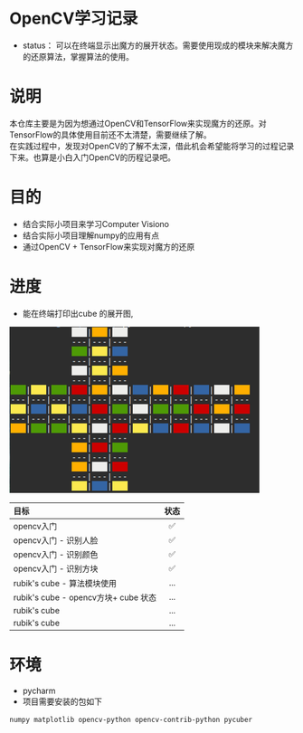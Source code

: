 # OpenCV学习记录

* status： 可以在终端显示出魔方的展开状态。需要使用现成的模块来解决魔方的还原算法，掌握算法的使用。

# 说明
  本仓库主要是为因为想通过OpenCV和TensorFlow来实现魔方的还原。对TensorFlow的具体使用目前还不太清楚，需要继续了解。<br>
在实践过程中，发现对OpenCV的了解不太深，借此机会希望能将学习的过程记录下来。也算是小白入门OpenCV的历程记录吧。

# 目的
* 结合实际小项目来学习Computer Visiono
* 结合实际小项目理解numpy的应用有点
* 通过OpenCV + TensorFlow来实现对魔方的还原

# 进度

- 能在终端打印出cube 的展开图,

![avatar](rubik/data/images/print_cube.png)


| 目标| 状态 |
| :------ | :------: |
| opencv入门 | ✅ |
| opencv入门 - 识别人脸| ✅ |
| opencv入门 - 识别颜色 | ✅ |
| opencv入门 - 识别方块| ✅ |
| rubik's cube - 算法模块使用 |... |
| rubik's cube - opencv方块+ cube 状态 |... |
| rubik's cube | ... |
| rubik's cube | ... |



# 环境
* pycharm
* 项目需要安装的包如下
```
numpy matplotlib opencv-python opencv-contrib-python pycuber
```
